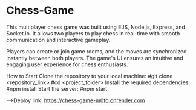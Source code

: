 ﻿# Chess-Game
This multiplayer chess game was built using EJS, Node.js, Express, and Socket.io. It allows two players to play chess in real-time with smooth communication and interactive gameplay.

Players can create or join game rooms, and the moves are synchronized instantly between both players. The game's UI ensures an intuitive and engaging user experience for chess enthusiasts.

How to Start
Clone the repository to your local machine:
#git clone <repository_link>
#cd <project_folder>
Install the required dependencies:
#npm install
Start the server:
#npm start

-->Deploy link:  https://chess-game-m0fo.onrender.com
